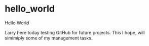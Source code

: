 # hello_world
Hello World

Larry here today testing GitHub for future projects.
This I hope, will simimiply some of my management tasks.

